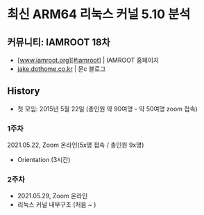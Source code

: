 # 최신 ARM64 리눅스 커널 5.10 분석

## 커뮤니티: IAMROOT 18차
- [www.iamroot.org][#iamroot] | IAMROOT 홈페이지
- [jake.dothome.co.kr][#moonc] | 문c 블로그

[#iamroot]: http://www.iamroot.org
[#moonc]: http://jake.dothome.co.kr

## History

- 첫 모임: 2015년 5월 22일 (총인원 약 90여명 - 약 50여명 zoom 접속)

### 1주차
2021.05.22, Zoom 온라인(5x명 접속 / 총인원 9x명)
- Orientation (3시간)

### 2주차
- 2021.05.29, Zoom 온라인
- 리눅스 커널 내부구조 (처음 ~ )
